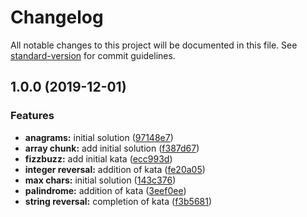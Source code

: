 # Changelog

All notable changes to this project will be documented in this file. See [standard-version](https://github.com/conventional-changelog/standard-version) for commit guidelines.

## 1.0.0 (2019-12-01)


### Features

* **anagrams:** initial solution ([97148e7](https://github.com/jerome-nelson/code-katas/commit/97148e7f61708b5c23581744822b66d0cbe0b6bd))
* **array chunk:** add initial solution ([f387d67](https://github.com/jerome-nelson/code-katas/commit/f387d6773a9de9298b7f40edec33f703919257fb))
* **fizzbuzz:** add initial kata ([ecc993d](https://github.com/jerome-nelson/code-katas/commit/ecc993dfa980bcef4cc4fca6bf72cd94eaac80dc))
* **integer reversal:** addition of kata ([fe20a05](https://github.com/jerome-nelson/code-katas/commit/fe20a0536bb67bc7d43f23602c0504a87b880f9e))
* **max chars:** initial solution ([143c376](https://github.com/jerome-nelson/code-katas/commit/143c3769658436b2cbe6cadbf3da5e0d0deb2b03))
* **palindrome:** addition of kata ([3eef0ee](https://github.com/jerome-nelson/code-katas/commit/3eef0ee7c7bde58e1f5f3aff3db1c593ad5518b5))
* **string reversal:** completion of kata ([f3b5681](https://github.com/jerome-nelson/code-katas/commit/f3b568158a96110acb41fbd61bad9679aba84266))
